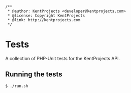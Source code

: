 ```
/**
 * @author: KentProjects <developer@kentprojects.com>
 * @license: Copyright KentProjects
 * @link: http://kentprojects.com
 */
```

# Tests

A collection of PHP-Unit tests for the KentProjects API.

## Running the tests

```bash
$ ./run.sh
```